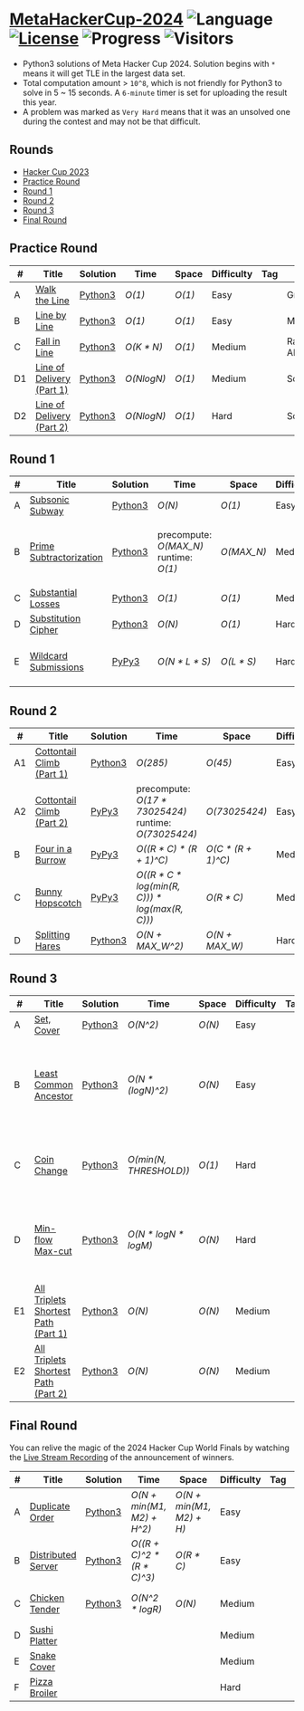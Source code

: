 # [MetaHackerCup-2024](https://www.facebook.com/codingcompetitions/hacker-cup) ![Language](https://img.shields.io/badge/language-Python3-orange.svg) [![License](https://img.shields.io/badge/license-MIT-blue.svg)](./LICENSE) ![Progress](https://img.shields.io/badge/progress-24%20%2F%2027-ff69b4.svg) ![Visitors](https://visitor-badge.laobi.icu/badge?page_id=kamyu104.metahackercup.2024)

* Python3 solutions of Meta Hacker Cup 2024. Solution begins with `*` means it will get TLE in the largest data set.
* Total computation amount > `10^8`, which is not friendly for Python3 to solve in 5 ~ 15 seconds. A `6-minute` timer is set for uploading the result this year.
* A problem was marked as `Very Hard` means that it was an unsolved one during the contest and may not be that difficult.


## Rounds

* [Hacker Cup 2023](https://github.com/kamyu104/MetaHackerCup-2023)
* [Practice Round](https://github.com/kamyu104/MetaHackerCup-2024#practice-round)
* [Round 1](https://github.com/kamyu104/MetaHackerCup-2024#round-1)
* [Round 2](https://github.com/kamyu104/MetaHackerCup-2024#round-2)
* [Round 3](https://github.com/kamyu104/MetaHackerCup-2024#round-3)
* [Final Round](https://github.com/kamyu104/MetaHackerCup-2024#final-round)

## Practice Round
| # | Title | Solution | Time | Space | Difficulty | Tag | Note |
|---| ----- | -------- | ---- | ----- | ---------- | --- | ---- |
|A| [Walk the Line](https://www.facebook.com/codingcompetitions/hacker-cup/2024/practice-round/problems/A)| [Python3](./Practice%20Round/walk_the_line.py3) | _O(1)_ | _O(1)_ | Easy | | Greedy |
|B| [Line by Line](https://www.facebook.com/codingcompetitions/hacker-cup/2024/practice-round/problems/B)| [Python3](./Practice%20Round/line_by_line.py3) | _O(1)_ | _O(1)_ | Easy | | Math |
|C| [Fall in Line](https://www.facebook.com/codingcompetitions/hacker-cup/2024/practice-round/problems/C)| [Python3](./Practice%20Round/fall_in_line.py3) | _O(K * N)_ | _O(1)_ | Medium | | Randomized Algorithm |
|D1| [Line of Delivery (Part 1)](https://www.facebook.com/codingcompetitions/hacker-cup/2024/practice-round/problems/D1)| [Python3](./Practice%20Round/line_of_delivery_part_1.py3) | _O(NlogN)_ | _O(1)_ | Medium | | Sort |
|D2| [Line of Delivery (Part 2)](https://www.facebook.com/codingcompetitions/hacker-cup/2024/practice-round/problems/D2)| [Python3](./Practice%20Round/line_of_delivery_part_2.py3) | _O(NlogN)_ | _O(1)_ | Hard | | Sort |

## Round 1
| # | Title | Solution | Time | Space | Difficulty | Tag | Note |
|---| ----- | -------- | ---- | ----- | ---------- | --- | ---- |
|A| [Subsonic Subway](https://www.facebook.com/codingcompetitions/hacker-cup/2024/round-1/problems/A)| [Python3](./Round%201/subsonic_subway.py3) | _O(N)_ | _O(1)_ | Easy | | Math |
|B| [Prime Subtractorization](https://www.facebook.com/codingcompetitions/hacker-cup/2024/round-1/problems/B)| [Python3](./Round%201/prime_subtractorization.py3) | precompute: _O(MAX_N)_<br>runtime: _O(1)_ | _O(MAX_N)_ | Medium | | Number Theory, `Linear Sieve of Eratosthenes`, DP |
|C| [Substantial Losses](https://www.facebook.com/codingcompetitions/hacker-cup/2024/round-1/problems/C)| [Python3](./Round%201/substantial_losses.py3) | _O(1)_ | _O(1)_ | Medium | | Expected Value |
|D| [Substitution Cipher](https://www.facebook.com/codingcompetitions/hacker-cup/2024/round-1/problems/D)| [Python3](./Round%201/substitution_cipher.py3) | _O(N)_ | _O(1)_ | Hard | | Greedy, DP |
|E| [Wildcard Submissions](https://www.facebook.com/codingcompetitions/hacker-cup/2024/round-1/problems/E)| [PyPy3](./Round%201/wildcard_submissions.py3) | _O(N * L * S)_ | _O(L * S)_ | Hard | | DP, Inclusion-Exclusion Principle |

## Round 2
| # | Title | Solution | Time | Space | Difficulty | Tag | Note |
|---| ----- | -------- | ---- | ----- | ---------- | --- | ---- |
|A1| [Cottontail Climb (Part 1)](https://www.facebook.com/codingcompetitions/hacker-cup/2024/round-2/problems/A1)| [Python3](./Round%202/cottontail_climb_part_1.py3) | _O(285)_ | _O(45)_ | Easy | | Precomputation |
|A2| [Cottontail Climb (Part 2)](https://www.facebook.com/codingcompetitions/hacker-cup/2024/round-2/problems/A2)| [PyPy3](./Round%202/cottontail_climb_part_2.py3) | precompute: _O(17 * 73025424)_<br>runtime: _O(73025424)_ | _O(73025424)_ | Easy | | Precomputation, Backtracking |
|B| [Four in a Burrow](https://www.facebook.com/codingcompetitions/hacker-cup/2024/round-2/problems/B)| [PyPy3](./Round%202/four_in_a_burrow.py3) |  _O((R * C) * (R + 1)^C)_ | _O(C * (R + 1)^C)_ | Medium | | BFS |
|C| [Bunny Hopscotch](https://www.facebook.com/codingcompetitions/hacker-cup/2024/round-2/problems/C)| [PyPy3](./Round%202/bunny_hopscotch.py3) |  _O((R * C * log(min(R, C))) * log(max(R, C)))_ | _O(R * C)_ | Medium | | Binary Search, Two Pointers, Sliding Window, BIT, Fenwick Tree |
|D| [Splitting Hares](https://www.facebook.com/codingcompetitions/hacker-cup/2024/round-2/problems/D)| [Python3](./Round%202/splitting_hares.py3) | _O(N + MAX_W^2)_ | _O(N + MAX_W)_ | Hard | | Greedy, DP, Backtracing |

## Round 3
| # | Title | Solution | Time | Space | Difficulty | Tag | Note |
|---| ----- | -------- | ---- | ----- | ---------- | --- | ---- |
|A| [Set, Cover](https://www.facebook.com/codingcompetitions/hacker-cup/2024/round-3/problems/A)| [Python3](./Round%203/set_cover.py3) | _O(N^2)_ | _O(N)_ | Easy | | Array |
|B| [Least Common Ancestor](https://www.facebook.com/codingcompetitions/hacker-cup/2024/round-3/problems/B)| [Python3](./Round%203/least_common_ancestor.py3) | _O(N * (logN)^2)_ | _O(N)_ | Easy | | Sort, DFS, Sorted List, Freq Table, Small-to-Large Merging |
|C| [Coin Change](https://www.facebook.com/codingcompetitions/hacker-cup/2024/round-3/problems/C)| [Python3](./Round%203/coin_change.py3) | _O(min(N, THRESHOLD))_ | _O(1)_ | Hard | | Expected Value, Harmonic Series, `Euler's Constant` |
|D| [Min-flow Max-cut](https://www.facebook.com/codingcompetitions/hacker-cup/2024/round-3/problems/D)| [Python3](./Round%203/minflow_maxcut.py3) | _O(N * logN * logM)_ |  _O(N)_ | Hard | | DFS, Treap, Prefix Sum, Small-to-Large Merging |
|E1| [All Triplets Shortest Path (Part 1)](https://www.facebook.com/codingcompetitions/hacker-cup/2024/round-3/problems/E1)| [Python3](./Round%203/all_triplets_shortest_path_part_1.py3) | _O(N)_ | _O(N)_ | Medium | | Graph, `Floyd-Warshall Algorithm` |
|E2| [All Triplets Shortest Path (Part 2)](https://www.facebook.com/codingcompetitions/hacker-cup/2024/round-3/problems/E2)|[Python3](./Round%203/all_triplets_shortest_path_part_2.py3) | _O(N)_ | _O(N)_ | Medium | | Graph, `Floyd-Warshall Algorithm` |

## Final Round
You can relive the magic of the 2024 Hacker Cup World Finals by watching the [Live Stream Recording](https://www.facebook.com/hackercup/videos/1605757346686665) of the announcement of winners.

| # | Title | Solution | Time | Space | Difficulty | Tag | Note |
|---| ----- | -------- | ---- | ----- | ---------- | --- | ---- |
|A| [Duplicate Order](https://www.facebook.com/codingcompetitions/hacker-cup/2024/final-round/problems/A)| [Python3](./Final%20Round/duplicate_order.py3) | _O(N + min(M1, M2) + H^2)_ | _O(N + min(M1, M2) + H)_ | Easy | | Combinatorics, Prefix Sum, Fast Exponentiation |
|B| [Distributed Server](https://www.facebook.com/codingcompetitions/hacker-cup/2024/final-round/problems/B)| [Python3](./Final%20Round/distributed_server.py3) | _O((R + C)^2 * (R * C)^3)_ | _O(R * C)_ | Easy | | Binary Search, Max Flow, `Dinic's Algorithm` |
|C| [Chicken Tender](https://www.facebook.com/codingcompetitions/hacker-cup/2024/final-round/problems/C)| [Python3](./Final%20Round/chicken_tender.py3) | _O(N^2 * logR)_ | _O(N)_ | Medium | | Ternary Search, Geometry |
|D| [Sushi Platter](https://www.facebook.com/codingcompetitions/hacker-cup/2024/final-round/problems/D)| | | | Medium | | |
|E| [Snake Cover](https://www.facebook.com/codingcompetitions/hacker-cup/2024/final-round/problems/E)| | | | Medium | | |
|F| [Pizza Broiler](https://www.facebook.com/codingcompetitions/hacker-cup/2024/final-round/problems/F)| | | | Hard | | |
